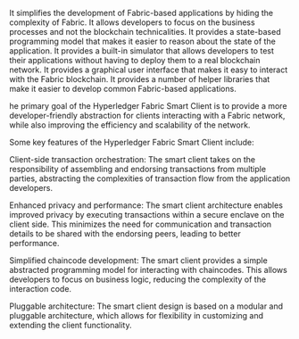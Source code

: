 It simplifies the development of Fabric-based applications by hiding the complexity of Fabric.
It allows developers to focus on the business processes and not the blockchain technicalities.
It provides a state-based programming model that makes it easier to reason about the state of the application.
It provides a built-in simulator that allows developers to test their applications without having to deploy them to a real blockchain network.
It provides a graphical user interface that makes it easy to interact with the Fabric blockchain.
It provides a number of helper libraries that make it easier to develop common Fabric-based applications.

he primary goal of the Hyperledger Fabric Smart Client is to provide a more developer-friendly abstraction for clients interacting with a Fabric network, while also improving the 
efficiency and scalability of the network.

Some key features of the Hyperledger Fabric Smart Client include:

Client-side transaction orchestration: The smart client takes on the responsibility of assembling and endorsing transactions from multiple parties, abstracting the complexities
of transaction flow from the application developers.

Enhanced privacy and performance: The smart client architecture enables improved privacy by executing transactions within a secure enclave on the client side. This minimizes the
need for communication and transaction details to be shared with the endorsing peers, leading to better performance.

Simplified chaincode development: The smart client provides a simple abstracted programming model for interacting with chaincodes. This allows developers to focus on business logic, 
reducing the complexity of the interaction code.

Pluggable architecture: The smart client design is based on a modular and pluggable architecture, which allows for flexibility in customizing and extending the client functionality.
